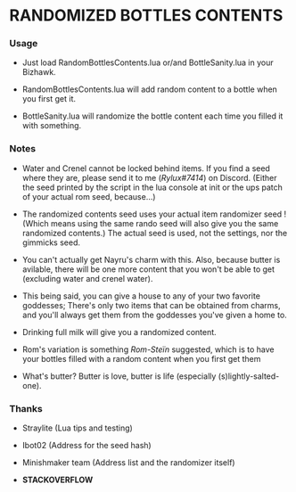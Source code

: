 # RANDOMIZED BOTTLES CONTENTS

### Usage
- Just load RandomBottlesContents.lua or/and BottleSanity.lua in your Bizhawk.

- RandomBottlesContents.lua will add random content to a bottle when you first get it.

- BottleSanity.lua will randomize the bottle content each time you filled it with something.

### Notes
- Water and Crenel cannot be locked behind items. If you find a seed where they are, please send it to me (*Rylux#7414*) on Discord. (Either the seed printed by the script in the lua console at init or the ups patch of your actual rom seed, because...)

- The randomized contents seed uses your actual item randomizer seed ! (Which means using the same rando seed will also give you the same randomized contents.) The actual seed is used, not the settings, nor the gimmicks seed.

- You can't actually get Nayru's charm with this. Also, because butter is avilable, there will be one more content that you won't be able to get (excluding water and crenel water).

- This being said, you can give a house to any of your two favorite goddesses; There's only two items that can be obtained from charms, and you'll always get them from the goddesses you've given a home to.

- Drinking full milk will give you a randomized content.

- Rom's variation is something *Rom-Steïn* suggested, which is to have your bottles filled with a random content when you first get them

- What's butter? Butter is love, butter is life (especially (s)lightly-salted-one).

### Thanks
- Straylite (Lua tips and testing)

- Ibot02 (Address for the seed hash)

- Minishmaker team (Address list and the randomizer itself)

- **STACKOVERFLOW**
